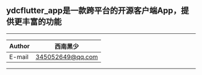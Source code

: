 ## ydcflutter_app是一款跨平台的开源客户端App，提供更丰富的功能

****

|Author|西南黑少|
|---|---
|E-mail|345052649@qq.com


****
